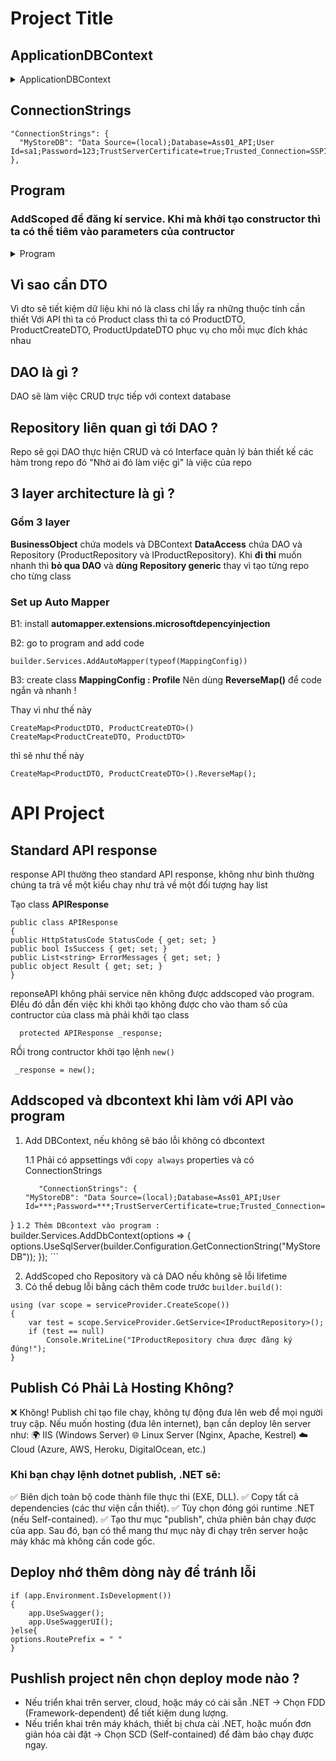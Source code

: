 # Project Title
## ApplicationDBContext
<details>
  <summary>ApplicationDBContext</summary>

  ```
using BusinessObject.Object;
using Microsoft.EntityFrameworkCore;
using Microsoft.Extensions.Configuration;
using System;
using System.Collections.Generic;
using System.Linq;
using System.Text;
using System.Threading.Tasks;

namespace BusinessObject
{
    public class ApplicationDbContext : DbContext
    {
        public ApplicationDbContext() { }
        public ApplicationDbContext(DbContextOptions<ApplicationDbContext> options) : base(options) { }
        public virtual DbSet<Category> Categories { get; set; }

        public virtual DbSet<Member> Members { get; set; }

        public virtual DbSet<Order> Orders { get; set; }

        public virtual DbSet<OrderDetail> OrderDetails { get; set; }

        public virtual DbSet<Product> Products { get; set; }
        protected override void OnConfiguring(DbContextOptionsBuilder optionsBuilder)
        {
            if (!optionsBuilder.IsConfigured)
            {
                var config = new ConfigurationBuilder().SetBasePath(Directory.GetCurrentDirectory()).AddJsonFile("appsettings.json").Build();

                optionsBuilder.UseSqlServer(config.GetConnectionString("MyStoreDB"));

            }
        }


    }
}

```
</details>
  

## ConnectionStrings
```
"ConnectionStrings": {
  "MyStoreDB": "Data Source=(local);Database=Ass01_API;User Id=sa1;Password=123;TrustServerCertificate=true;Trusted_Connection=SSPI;Encrypt=false;"
},
```


## Program
### AddScoped để đăng kí service. Khi mà khởi tạo constructor thì ta có thể tiêm vào parameters của contructor
<details>
  <summary>Program</summary>
  
  ```
using BusinessObject;
using BusinessObject.models;
using DataAccess.Dao;
using DataAccess.Repository;
using DataAccess.Repository.IRepository;
using Microsoft.AspNetCore.Authentication.JwtBearer;
using Microsoft.AspNetCore.Mvc;
using Microsoft.EntityFrameworkCore;
using Microsoft.IdentityModel.Tokens;
using Microsoft.OpenApi.Models;
using System.Text;

var builder = WebApplication.CreateBuilder(args);

// Add services to the container.

builder.Services.AddControllers();
// Learn more about configuring Swagger/OpenAPI at https://aka.ms/aspnetcore/swashbuckle
builder.Services.AddEndpointsApiExplorer();
builder.Services.AddSwaggerGen();
//add db context
builder.Services.AddDbContext<ApplicationDbContext>(options =>
{
    options.UseSqlServer(builder.Configuration.GetConnectionString("MyStoreDB"));
});
//add response caching
builder.Services.AddResponseCaching();
//add auto mapper
builder.Services.AddAutoMapper(typeof(MappingConfig));
//add scoped product repository
builder.Services.AddScoped<IProductRepository, ProductRepository>();
//add scoped order,category, member, orderdetail repository
builder.Services.AddScoped<ICategoryRepository, CategoryRepository>();
builder.Services.AddScoped<IOrderRepository, OrderRepository>();
builder.Services.AddScoped<IMemberRepository, MemberRepository>();
builder.Services.AddScoped<IOrderDetailRepository, OrderDetailRepository>();

//add scoped DAO
builder.Services.AddScoped<ProductDAOv2>();
builder.Services.AddScoped<CategoryDAOv2>();
builder.Services.AddScoped<OrderDAOv2>();
builder.Services.AddScoped<MemberDAOv2>();
builder.Services.AddScoped<OrderDetailDAOv2>();

var serviceProvider = builder.Services.BuildServiceProvider();
using (var scope = serviceProvider.CreateScope())
{
    var test = scope.ServiceProvider.GetService<IProductRepository>();
    if (test == null)
        Console.WriteLine("IProductRepository chưa được đăng ký đúng!");
}


var key = builder.Configuration.GetValue<string>("ApiSettings:Secret");

builder.Services.AddAuthentication(x =>
{
    x.DefaultAuthenticateScheme = JwtBearerDefaults.AuthenticationScheme;
    x.DefaultChallengeScheme = JwtBearerDefaults.AuthenticationScheme;
})
    .AddJwtBearer(x => {
        x.RequireHttpsMetadata = false;
        x.SaveToken = true;
        x.TokenValidationParameters = new TokenValidationParameters
        {
            ValidateIssuerSigningKey = true,
            IssuerSigningKey = new SymmetricSecurityKey(Encoding.ASCII.GetBytes(key)),
            ValidateIssuer = false,
            ValidateAudience = false
        };
    });



builder.Services.AddEndpointsApiExplorer();
builder.Services.AddSwaggerGen(options => {
options.AddSecurityDefinition("Bearer", new OpenApiSecurityScheme
{
    Description =
        "JWT Authorization header using the Bearer scheme. \r\n\r\n " +
        "Enter 'Bearer' [space] and then your token in the text input below.\r\n\r\n" +
        "Example: \"Bearer 12345abcdef\"",
    Name = "Authorization",
    In = ParameterLocation.Header,
    Scheme = "Bearer"
});

options.AddSecurityRequirement(new OpenApiSecurityRequirement()
    {
        {
            new OpenApiSecurityScheme
            {
                Reference = new OpenApiReference
                            {
                                Type = ReferenceType.SecurityScheme,
                                Id = "Bearer"
                            },
                Scheme = "oauth2",
                Name = "Bearer",
                In = ParameterLocation.Header
            },
            new List<string>()
        }
    });
});

var app = builder.Build();

// Configure the HTTP request pipeline.
if (app.Environment.IsDevelopment())
{
    app.UseSwagger();
    app.UseSwaggerUI();
}
app.UseStaticFiles(); // this line allows us to use static files like images, css, js
app.UseHttpsRedirection();
app.UseAuthentication();
app.UseAuthorization();

app.MapControllers();

app.Run();

```
</details>


## Vì sao cần DTO

Vì dto sẽ tiết kiệm dữ liệu khi nó là class chỉ lấy ra những thuộc tính cần thiết
Với API thì ta có Product class thì ta có ProductDTO, ProductCreateDTO, ProductUpdateDTO phục vụ cho mỗi mục đích khác nhau

## DAO là gì ?
DAO sẽ làm việc CRUD trực tiếp với context database
## Repository liên quan gì tới DAO ?
Repo sẽ gọi DAO thực hiện CRUD và có Interface quản lý bản thiết kế các hàm trong repo đó
"Nhờ ai đó làm việc gì" là việc của repo
## 3 layer architecture là gì ?
### Gồm 3 layer
**BusinessObject** chứa models và DBContext
**DataAccess** chứa DAO và Repository (ProductRepository và IProductRepository).
Khi **đi thi** muốn nhanh thì **bỏ qua DAO** và **dùng Repository generic** thay vì tạo từng repo cho từng class
### Set up Auto Mapper

B1: install **automapper.extensions.microsoftdepencyinjection**

B2: go to program and add code
```
builder.Services.AddAutoMapper(typeof(MappingConfig))
```
B3: create class **MappingConfig : Profile**
Nên dùng **ReverseMap()** để code ngắn và nhanh !

Thay vì như thế này
```
CreateMap<ProductDTO, ProductCreateDTO>()
CreateMap<ProductCreateDTO, ProductDTO>
```
thì sẽ như thế này
```
CreateMap<ProductDTO, ProductCreateDTO>().ReverseMap();
```
# API Project
## Standard API response
response API thường theo standard API response, không như bình thường chúng ta trả về một kiểu chay như trả về một đối tượng hay list

Tạo class **APIResponse**
```
public class APIResponse 
{ 
public HttpStatusCode StatusCode { get; set; } 
public bool IsSuccess { get; set; } 
public List<string> ErrorMessages { get; set; } 
public object Result { get; set; }
}
```
reponseAPI không phải service nên không được addscoped vào program. ĐIều đó dẫn đến việc khi khởi tạo không được cho vào tham số của contructor của class mà phải khởi tạo class
```
  protected APIResponse _response;
```
RỒi trong contructor khởi tạo lệnh `new()`
```
 _response = new();
```
## Addscoped và dbcontext khi làm với API vào program
1. Add DBContext, nếu không sẽ báo lỗi không có dbcontext

    1.1 Phải có appsettings với `copy always` properties và có ConnectionStrings
    ```
       "ConnectionStrings": {
   "MyStoreDB": "Data Source=(local);Database=Ass01_API;User Id=***;Password=***;TrustServerCertificate=true;Trusted_Connection=SSPI;Encrypt=false;"
 }
    ```
    1.2 Thêm DBcontext vào program :
    ```
    builder.Services.AddDbContext<ApplicationDbContext>(options =>
    {
        options.UseSqlServer(builder.Configuration.GetConnectionString("MyStoreDB"));
    });
    ```

2. AddScoped cho Repository và cả DAO nếu không sẽ lỗi lifetime
3. Có thể debug lỗi bằng cách thêm code trước `builder.build()`:
```
using (var scope = serviceProvider.CreateScope())
{
    var test = scope.ServiceProvider.GetService<IProductRepository>();
    if (test == null)
        Console.WriteLine("IProductRepository chưa được đăng ký đúng!");
}
```


## Publish Có Phải Là Hosting Không?
❌ Không!
Publish chỉ tạo file chạy, không tự động đưa lên web để mọi người truy cập.
Nếu muốn hosting (đưa lên internet), bạn cần deploy lên server như:
🌍 IIS (Windows Server)
🌐 Linux Server (Nginx, Apache, Kestrel)
☁️ Cloud (Azure, AWS, Heroku, DigitalOcean, etc.)
### Khi bạn chạy lệnh dotnet publish, .NET sẽ:
✅ Biên dịch toàn bộ code thành file thực thi (EXE, DLL).
✅ Copy tất cả dependencies (các thư viện cần thiết).
✅ Tùy chọn đóng gói runtime .NET (nếu Self-contained).
✅ Tạo thư mục "publish", chứa phiên bản chạy được của app.
Sau đó, bạn có thể mang thư mục này đi chạy trên server hoặc máy khác mà không cần code gốc.
## Deploy nhớ thêm dòng này để tránh lỗi
```
if (app.Environment.IsDevelopment())
{
    app.UseSwagger();
    app.UseSwaggerUI();
}else{
options.RoutePrefix = " "
}
```

## Pushlish project nên chọn deploy mode nào ?
* Nếu triển khai trên server, cloud, hoặc máy có cài sẵn .NET → Chọn FDD (Framework-dependent) để tiết kiệm dung lượng.
* Nếu triển khai trên máy khách, thiết bị chưa cài .NET, hoặc muốn đơn giản hóa cài đặt → Chọn SCD (Self-contained) để đảm bảo chạy được ngay.
